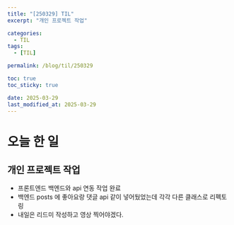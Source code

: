 ```yaml
---
title: "[250329] TIL"
excerpt: "개인 프로젝트 작업"

categories:
  - TIL
tags:
  - [TIL]

permalink: /blog/til/250329

toc: true
toc_sticky: true

date: 2025-03-29
last_modified_at: 2025-03-29
---
```



# 오늘 한 일
## 개인 프로젝트 작업
- 프론트엔드 백엔드와 api 연동 작업 완료
- 백엔드 posts 에 좋아요랑 댓글 api 같이 넣어뒀었는데 각각 다른 클래스로 리펙토링 
- 내일은 리드미 작성하고 영상 찍어야겠다. 
